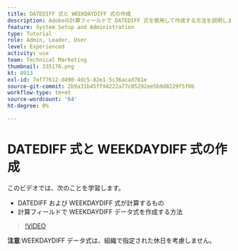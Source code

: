 ```yaml
---
title: DATEDIFF 式と WEEKDAYDIFF 式の作成
description: Adobeの計算フィールドで DATEDIFF 式を使用して作成する方法を説明します [!DNL Workfront].
feature: System Setup and Administration
type: Tutorial
role: Admin, Leader, User
level: Experienced
activity: use
team: Technical Marketing
thumbnail: 335176.png
kt: 8913
exl-id: 7ef77612-d490-4dc5-82e1-5c36acad761e
source-git-commit: 2b9a31b45ff94222a77c05292ee5b9d8229f5f0b
workflow-type: tm+mt
source-wordcount: '64'
ht-degree: 0%

---
```


# DATEDIFF 式と WEEKDAYDIFF 式の作成

このビデオでは、次のことを学習します。

* DATEDIFF および WEEKDAYDIFF 式が計算するもの
* 計算フィールドで WEEKDAYDIFF データ式を作成する方法

>[!VIDEO](https://video.tv.adobe.com/v/335176/?quality=12)

**注意**:WEEKDAYDIFF データ式は、組織で指定された休日を考慮しません。
